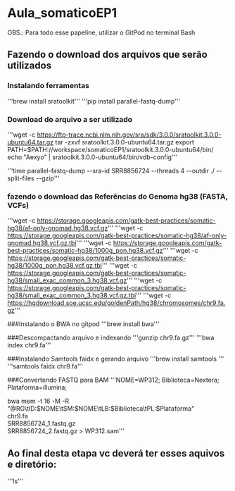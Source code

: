 # Aula_somaticoEP1
OBS.: Para todo esse papeline, utilizar o GitPod no terminal Bash
## Fazendo o download dos arquivos que serão utilizados
### Instalando ferramentas
'''brew install sratoolkit'''
'''pip install parallel-fastq-dump'''

### Download do arquivo a ser utilizado
'''wget -c https://ftp-trace.ncbi.nlm.nih.gov/sra/sdk/3.0.0/sratoolkit.3.0.0-ubuntu64.tar.gz
tar -zxvf sratoolkit.3.0.0-ubuntu64.tar.gz
export PATH=$PATH://workspace/somaticoEP1/sratoolkit.3.0.0-ubuntu64/bin/
echo "Aexyo" | sratoolkit.3.0.0-ubuntu64/bin/vdb-config'''

'''time parallel-fastq-dump --sra-id SRR8856724 --threads 4 --outdir ./ --split-files --gzip'''

### fazendo o download das Referências do Genoma hg38 (FASTA, VCFs)
'''wget -c https://storage.googleapis.com/gatk-best-practices/somatic-hg38/af-only-gnomad.hg38.vcf.gz'''
'''wget -c https://storage.googleapis.com/gatk-best-practices/somatic-hg38/af-only-gnomad.hg38.vcf.gz.tbi'''
'''wget -c https://storage.googleapis.com/gatk-best-practices/somatic-hg38/1000g_pon.hg38.vcf.gz'''
'''wget -c https://storage.googleapis.com/gatk-best-practices/somatic-hg38/1000g_pon.hg38.vcf.gz.tbi'''
'''wget -c https://storage.googleapis.com/gatk-best-practices/somatic-hg38/small_exac_common_3.hg38.vcf.gz'''
'''wget -c https://storage.googleapis.com/gatk-best-practices/somatic-hg38/small_exac_common_3.hg38.vcf.gz.tbi'''
'''wget -c https://hgdownload.soe.ucsc.edu/goldenPath/hg38/chromosomes/chr9.fa.gz'''

###Instalando o BWA no gitpod
'''brew install bwa'''

###Descompactando arquivo e indexando
'''gunzip chr9.fa.gz'''
'''bwa index chr9.fa'''

###Instalando Samtools faidx e gerando arquivo
'''brew install samtools '''
'''samtools faidx chr9.fa'''

###Convertendo FASTQ para BAM
'''NOME=WP312; Biblioteca=Nextera; Plataforma=illumina;

bwa mem -t 16 -M -R "@RG\tID:$NOME\tSM:$NOME\tLB:$Biblioteca\tPL:$Plataforma" \
chr9.fa \
SRR8856724_1.fastq.gz \
SRR8856724_2.fastq.gz > WP312.sam'''

## Ao final desta etapa vc deverá ter esses aquivos e diretório:
'''ls'''
